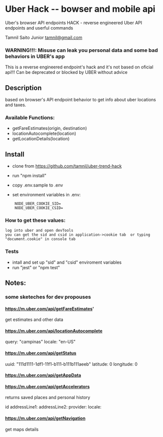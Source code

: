 # Uber Hack -- bowser and mobile api

Uber's browser API endpoints HACK - reverse engineered Uber API endpoints and userful commands

Tamnil Saito Junior <tamnil@gmail.com>

### WARNING!!!: Misuse can leak you personal data and some bad behaviors in UBER's app

This is a reverse engineered endpoint's hack and it's not based on oficial api!!!
Can be deprecated or blocked by UBER without advice



## Description
based on browser's API endpoint behavior to get info about uber locations and taxes.


### Available Functions:

- getFareEstimates(origin, destination)
- locationAutocomplete(location)
- getLocationDetails(location)


## Install

- clone from https://github.com/tamnil/uber-trend-hack
- run "npm install"
- copy .env.sample to .env
- set environment variables in .env:

   ```
    NODE_UBER_COOKIE_SID=
    NODE_UBER_COOKIE_CSID=

    ```

###    How to get these values:
    log into uber and open devTools
    you can get the sid and csid in application->cookie tab  or typing "document.cookie" in console tab




### Tests

- intall and set up "sid" and "csid" enviroment variables
- run "jest" or "npm test"





## Notes:


### some sketeches for dev propouses

#### https://m.uber.com/api/getFareEstimates'
get estimates and other data

#### https://m.uber.com/api/locationAutocomplete

query: "campinas"
locale: "en-US"

#### https://m.uber.com/api/getStatus

uuid: "111d1111-1df1-11f1-b111-b111b111aeeb"
latitude: 0
longitude: 0


#### https://m.uber.com/api/getAppData



#### https://m.uber.com/api/getAccelerators

returns saved places and personal history

id
addressLine1:
addressLine2:
provider:
locale:

#### https://m.uber.com/api/getNavigation

get maps details


